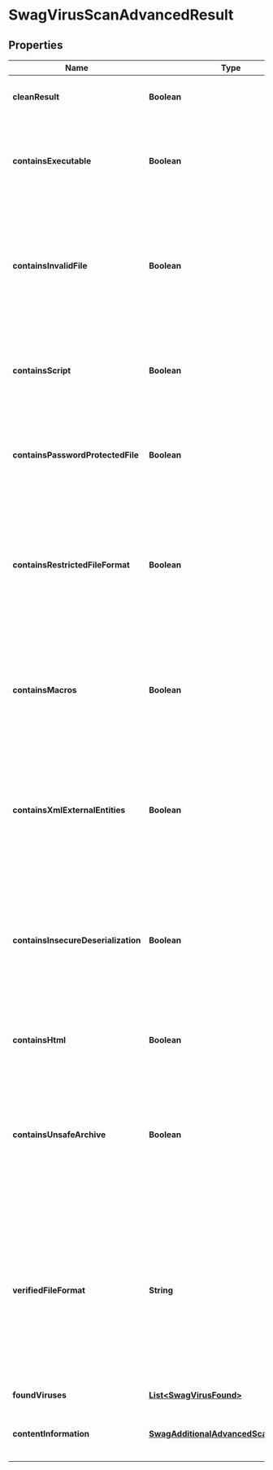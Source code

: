 
# SwagVirusScanAdvancedResult

## Properties
Name | Type | Description | Notes
------------ | ------------- | ------------- | -------------
**cleanResult** | **Boolean** | True if the scan contained no viruses, false otherwise |  [optional]
**containsExecutable** | **Boolean** | True if the scan contained an executable (application code), which can be a significant risk factor |  [optional]
**containsInvalidFile** | **Boolean** | True if the scan contained an invalid file (such as a PDF that is not a valid PDF, Word Document that is not a valid Word Document, etc.), which can be a significant risk factor |  [optional]
**containsScript** | **Boolean** | True if the scan contained a script (such as a PHP script, Python script, etc.) which can be a significant risk factor |  [optional]
**containsPasswordProtectedFile** | **Boolean** | True if the scan contained a password protected or encrypted file, which can be a significant risk factor |  [optional]
**containsRestrictedFileFormat** | **Boolean** | True if the uploaded file is of a type that is not allowed based on the optional restrictFileTypes parameter, false otherwise; if restrictFileTypes is not set, this will always be false |  [optional]
**containsMacros** | **Boolean** | True if the uploaded file contains embedded Macros of other embedded threats within the document, which can be a significant risk factor |  [optional]
**containsXmlExternalEntities** | **Boolean** | True if the uploaded file contains embedded XML External Entity threats of other embedded threats within the document, which can be a significant risk factor |  [optional]
**containsInsecureDeserialization** | **Boolean** | True if the uploaded file contains embedded Insecure Deserialization threats of other embedded threats within the document, which can be a significant risk factor |  [optional]
**containsHtml** | **Boolean** | True if the uploaded file contains HTML, which can be a significant risk factor |  [optional]
**containsUnsafeArchive** | **Boolean** | True if the uploaded file contains unsafe archive (e.g. zip) content, such as a Zip Bomb, or other configurations of a zip file that could lead to an unsafe extraction |  [optional]
**verifiedFileFormat** | **String** | For file format verification-supported file formats, the contents-verified file format of the file.  Null indicates that the file format is not supported for contents verification.  If a Virus or Malware is found, this field will always be set to Null. |  [optional]
**foundViruses** | [**List&lt;SwagVirusFound&gt;**](SwagVirusFound.md) | Array of viruses found, if any |  [optional]
**contentInformation** | [**SwagAdditionalAdvancedScanInformatio**](SwagAdditionalAdvancedScanInformatio.md) | Contains additional non-threat content verification information |  [optional]



